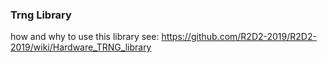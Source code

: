 ### Trng Library

how and why to use this library see:
https://github.com/R2D2-2019/R2D2-2019/wiki/Hardware_TRNG_library
